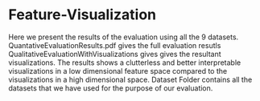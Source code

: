 # Feature-Visualization
Here we present the results of the evaluation using all the 9 datasets.
QuantativeEvaluationResults.pdf gives the full evaluation resutls
QualitativeEvaluationWithVisualizations gives gives the resultant visualizations. The results shows a clutterless and better interpretable visualizations in a low dimensional feature space compared to the visualizations in a high dimensional space. 
Dataset Folder contains all the datasets that we have used for the purpose of our evaluation. 
